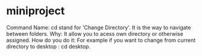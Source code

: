 # miniproject
Command Name: cd stand for  'Change Directory'. 
It is the way to navigate between folders. 
Why: It allow you to acess own directory or otherwise assigned. 
How do you do it: For example if you want to change from current directory to desktop : cd desktop. 
